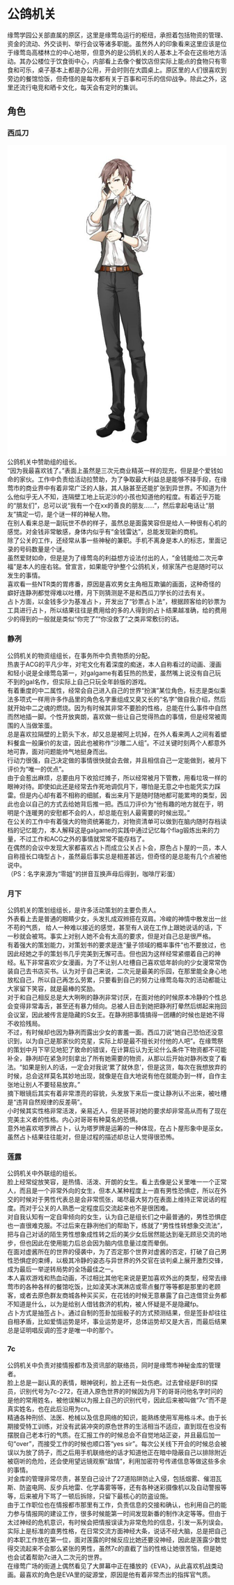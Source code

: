 # 公鸽机关
缘莺学园公关部直属的原区，这里是缘莺岛运行的枢纽，承担着包括物资的管理、资金的流动、外交谈判、举行会议等诸多职能。虽然外人的印象看来这里应该是位于缘莺岛高楼林立的中心地带，但意外的是公鸽机关的人基本上不会在这些地方活动。其办公楼位于饮食街中心，内部看上去像个餐饮店但实际上能点的食物只有零食和可乐，桌子基本上都是办公用，开会时则在大圆桌上。原区里的人们很喜欢到旁边的餐馆恰饭，但奇怪的是每次都有关于百事和可乐的信仰战争。除此之外，这里还流行电竞和晒卡文化，每天会有定时的集训。

## 角色

### 西瓜刀
![](./imgs/xiguadao.jpg)  
公鸽机关中赞助组的组长。  
“因为我最喜欢钱了。”表面上虽然是三次元商业精英一样的现充，但是是个爱钱如命的家伙。工作中负责给活动拉赞助，为了争取最大利益总是能够不择手段，在缘莺市的商业界中有着非常广泛的人脉，其人脉甚至还能扩张到异世界。不知道为什么他似乎无人不知，连隔壁工地上玩泥沙的小孩也知道他的程度。有着近乎万能的“朋友们”，总可以说“我有一个在xx的善良的朋友……”，然后拿起电话让“朋友”搞定一切，是个谜一样的神秘人物。  
在别人看来总是一副玩世不恭的样子，虽然总是面露笑容但是给人一种很有心机的感觉。对金钱非常敏感，身体内似乎有“金钱雷达”，总能发现新的商机。  
除了公关的工作，还经常从事一些神秘的兼职。手机不离身是本人的标志，里面记录的号码数量是个谜。  
虽然爱财如命，但是是为了缘莺岛的利益想方设法付出的人，“金钱能给二次元幸福”是本人的座右铭。曾宣言，如果能守护整个公鸽机关，倾家荡产也是随时可以发生的事情。  
喜欢看一些NTR类的胃疼番，原因是喜欢男女主角相互欺骗的画面，这种奇怪的癖好连静冽都觉得难以吐槽，月下则猜测是不是和西瓜刀学长的过去有关。  
占卜方面，以金钱多少为基准占卜，开发出了“钞票占卜法”，根据顾客给的钞票为工具进行占卜，所以结果往往是费用给的多的人得到的占卜结果越准确，给的费用少的得到的一般就是类似“你完了”“你没救了”之类非常敷衍的话。

### 静冽
公鸽机关的物资组组长，在事务所中负责物质的分配。  
热衷于ACG的平凡少年，对宅文化有着深度的痴迷，本人自称看过的动画、漫画和轻小说是全缘莺岛第一，对galgame有着狂热的热爱，虽然嘴上说没有自己玩不到的gal名作，但实际上自己只玩全年龄版的游戏。  
有着重度的中二属性，经常会自己进入自己的世界“扮演”某位角色，标志是类似乘法多项式一样用许多作品里的角色名字重组成又臭又长的“名字”做自我介绍，然后就开始中二之魂的燃烧。因为有时候其非常不要脸的性格，总能在什么事件中自然而然地插一脚。个性开放爽朗，喜欢做一些让自己觉得热血的事情，但是经常被周围的人当做笨蛋。  
总是喜欢拉隔壁的上箭头下水，却又总是被阿上坑掉，在外人看来两人之间有着塑料餐盒一般廉价的友谊，因此也被称作“沙雕二人组”。不过关键时刻两个人都意外地可靠，面对问题能帅气地挺身而出。  
行动力很强，自己决定做的事情很快就会去做，并且相信自己一定能做到，被月下评价为“唯一的优点”。  
由于会惹出麻烦，总要由月下收拾烂摊子，所以经常被月下管教，用看垃圾一样的眼神对待。即使如此还是经常去作死地调侃月下，哪怕是无意之中也能凭实力踩雷。但是内心却有着不相称的细腻，看出来月下是随时随地都可能累垮的类型，因此也会以自己的方式去给她背后推一把。西瓜刀评价为“他有趣的地方就在于，明明是个连暖男的安慰都不会的人，却总能在别人最需要的时候出现。”  
在公关的工作中有着强大的物资统筹能力，对物资清单可以做到在脑内随时存档读档的记忆能力，本人解释这是galgame的实践中通过记忆每个flag锻炼出来的力量，不过工作和ACG之外的事情就常常不能存档了。  
在偶然的会议中发现大家都喜欢占卜而成立公关占卜会，原色占卜屋的一员，本人自称擅长口嗨型占卜，虽然最后事实总是相差甚远，但奇怪的是总能有几个点被他说中。  
（PS：名字来源为“零姐”的拼音互换声母后得到，咖啡厅彩蛋）

### 月下
公鸽机关的策划组组长，是许多活动策划的主要负责人。  
外表看上去是普通的眼睛少女，头发扎成双辫搭在双肩。冷峻的神情中散发出一丝不苟的气质， 给人一种难以接近的感觉，甚至有人说在工作上跟她说话的话，下一秒就会被骂。事实上对别人她不会有太高的要求，但是对自己总是很严格。  
有着强大的策划能力，对策划书的要求是连“量子领域的概率事件”也不要放过，也因此经她之手的策划书几乎完美到无懈可击。但也因为这样经常紧绷着自己的神经。私下非常喜欢少女漫画，为了不让别人吐槽自己喜欢低年龄向的少女漫常常伪装自己去书店买书。认为对于自己来说，二次元是最美的乐园，在那里能全身心地放松自己，所以自己再怎么劳累，只要看到自己的努力让缘莺岛每次的活动都能让大家留下笑容，就是最棒的奖励。  
对于和自己相反总是大大咧咧的静冽非常讨厌，在面对他的时候原本冷静的个性总会变得非常毒舌，甚至还有暴力倾向。总被人目击到她把静冽打晕然后绑起来拖回会议室，因此被传言是隐藏的S女王。在静冽把事情搞得一团糟的时候也是她不得不收拾残局。  
不过，有时候却也因为静冽而露出少女的害羞一面。西瓜刀说“她自己恐怕还没意识到，以为自己是那家伙的克星，实际上却是最不擅长对付他的人吧”。在缘莺祭的策划中月下罕见地犯了致命的错误，在计算后认为无论什么条件下物资都不可能补全，静冽却在紧急时刻拿出了所有她需要的物资，从那以后开始对静冽改变了看法。“如果是别人的话，一定会对我说‘累了就休息’，但是这货，每次在我想放弃的时候，总会这样莫名其妙地出现，就像是在自大地说有他在就能办到一样，自作主张地让别人不要轻易放弃。”  
摘下眼镜后其实有着非常漂亮的容貌，头发放下来后一度让静冽认不出来，被吐槽是“违背自然规律的反差萌”。  
小时候其实性格非常活泼，亲易近人，但是哥哥对她的要求却非常高从而有了现在完美主义者的性格。内心对哥哥有种莫名的恐惧。  
意外地喜欢塔罗牌占卜，认为塔罗牌是运筹的一种体现，在占卜屋形象中是巫女。虽然占卜结果往往能对，但是过程的描述却总让人觉得很恐怖。

### 莲露
公鸽机关中外联组的组长。  
脸上经常绽放笑容，是热情、活泼、开朗的女生。看上去像是公关里唯一一个正常人，而且是一个非常外向的女生，但本人某种程度上一直有男性恐惧症，所以在外交的时候对于男性代表总是会非常慌张，竭尽最大努力在表面上维持正常说话的程度。而对于公关的人熟悉一定程度后交流起来也不是很困难。  
对自我认知有一定自卑倾向的女生，认为自己是组长们之中最普通的，男性恐惧症也一直很难克服。不过后来在静冽他们的帮助下，练就了“男性性转想象交流法”，把与自己对话的陌生男性想象成性转之后的美少女后居然能达到毫无顾忌交流的地步，但也因此在使用能力后总会因为脑内信息量过度而晕倒。  
在面对虚酱所在的世界的侵袭中，为了否定那个世界对虚酱的否定，打破了自己男性恐惧症的束缚，以极其冷静的姿态与异世界的外交官在谈判桌上展开激烈交锋，成为最后一举逆转局势的全场最佳之一。  
本人喜欢游戏和热血动画，不过相比其他宅来说是更加喜欢外出的类型，经常去缘莺市的各种各样的餐馆吃饭，比如淩芙冰淇淋店或零点餐厅等等都是那里的老顾客，或者去原色群友商城各种买买买，在花钱的时候无意暴露了自己连借贷业务都不知道是什么，以为是给别人借钱救济的机构，被人怀疑是不是隐藏fp。  
占卜方式是抽签占卜。通过自制的签卦加摇骰子的方式预测结果，但是签卦却往往自相矛盾，比如爱情运势是坏，事业运势是坏，总体运势却又是大吉，而最后结果总是证明唱反调的签才是唯一中的那个。 

### 7c
公鸽机关中负责对接情报都市及资讯部的联络员，同时是缘莺市神秘金库的管理者。  
脸上总是一副认真的表情，眼神锐利，脸上还有一处伤疤。过去曾经是FBI的探员，识别代号为7c-272，在进入原色世界的时候因为月下的哥哥问他名字时问的是他的常用姓名，被他误解以为报上自己的识别代号，因此后来被叫做“7c”而不是真实姓名，也在此后沿用为cn。  
精通各种刑侦、法医、枪械以及信息网络的知识，能熟练使用军用格斗术。由于长期接受特工训练，对没有武装冲突的原色世界的生活相当不适应，直到现在也没有摆脱自己老本行的气质。在汇报工作的时候总会不自觉地站正姿，并且最后加一句“over”，而接受工作的时候也顺口答“yes sir”。每次公关线下开会的时候总会被误以为放了鸽子，而之后用手机联络他的话才知道他正在暗中隐蔽自己以排除附近被窃听的危险，还会使用望远镜观察“敌情”，利用加密符号传递信息等做这些多余的事情。  
对金库的管理非常尽责，甚至自己设计了27道陷阱防止入侵，包括烟雾、催泪瓦斯、防盗电网、反步兵地雷、化学毒雾等等，还有各种迷彩摄像机以及自动警报等等，后来被月下骂了一顿后拆除，只留下最核心的防盗设施。  
由于工作职位也在情报都市那里有工作，负责信息的交接和确认，也利用自己的能力参与情报网的建设工作，很多时候能第一时间发现新番的制作决定等等。但由于太过神经的危机意识，有时候会把情报误读为非常危险的信息，引发一系列误会。  
实际上是标准的直男性格，在日常交流方面神经大条，说话不经大脑，总是把自己的本职工作放在第一位，面对莲露的时候反应比她还要没神经，因此是莲露少数觉得交流起来不会那么紧张的男性，虽然7c的直截了当的性格让她很苦恼，但是她也会试着帮助7c进入二次元的世界。  
在缘莺广场的街道上偶然看见了大屏幕中正在播放的《EVA》，从此喜欢机战类动画。最喜欢的角色是EVA里的碇源堂，原因是他有着非常杰出的指挥官气质。


